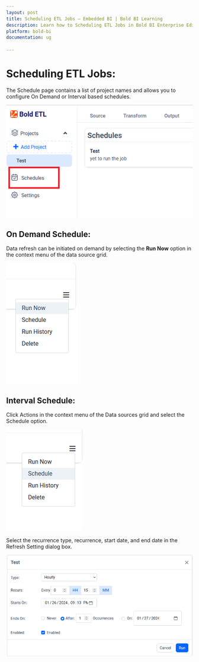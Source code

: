```yaml
---
layout: post
title: Scheduling ETL Jobs – Embedded BI | Bold BI Learning
description: Learn how to Scheduling ETL Jobs in Bold BI Enterprise Edition. Discover simple steps to integrate data smoothly and make the most of your analytics.
platform: bold-bi
documentation: ug

---
```


# Scheduling ETL Jobs:

The Schedule page contains a list of project names and allows you to configure On Demand or Interval based schedules.

![Source](/static/assets/working-with-etl/images/etl_s1.png)

## On Demand Schedule:

Data refresh can be initiated on demand by selecting the **Run Now** option in the context menu of the data source grid.

![Source](/static/assets/working-with-etl/images/etl_s2.png)

## Interval Schedule:

Click Actions in the context menu of the Data sources grid and select the Schedule option.

![Source](/static/assets/working-with-etl/images/etl_s3.png)

Select the recurrence type, recurrence, start date, and end date in the Refresh Setting dialog box.

![Source](/static/assets/working-with-etl/images/etl_s4.png)
